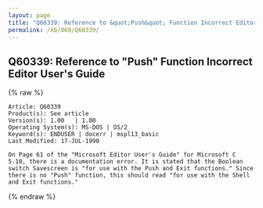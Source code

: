 ```yaml
---
layout: page
title: "Q60339: Reference to &quot;Push&quot; Function Incorrect Editor User's Guide"
permalink: /kb/060/Q60339/
---
```


## Q60339: Reference to &quot;Push&quot; Function Incorrect Editor User's Guide

{% raw %}

	Article: Q60339
	Product(s): See article
	Version(s): 1.00   | 1.00
	Operating System(s): MS-DOS | OS/2
	Keyword(s): ENDUSER | docerr | mspl13_basic
	Last Modified: 17-JUL-1990
	
	On Page 61 of the "Microsoft Editor User's Guide" for Microsoft C
	5.10, there is a documentation error. It is stated that the Boolean
	switch Savescreen is "for use with the Push and Exit functions." Since
	there is no "Push" function, this should read "for use with the Shell
	and Exit functions."

{% endraw %}
